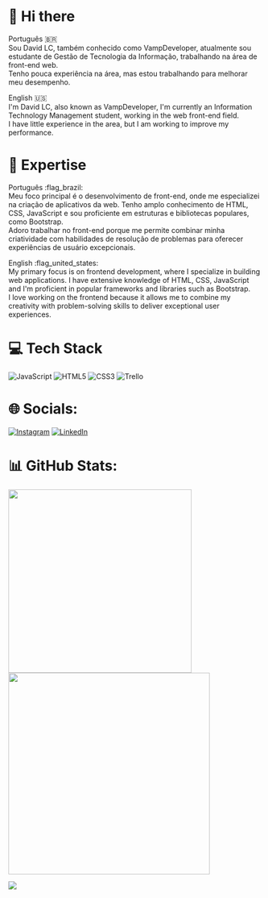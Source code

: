 # 👋 Hi there

Português :brazil: <br>
Sou David LC, também conhecido como VampDeveloper, atualmente sou estudante de Gestão de Tecnologia da Informação, trabalhando na área de front-end web.</br>
Tenho pouca experiência na área, mas estou trabalhando para melhorar meu desempenho.<br>

English :us: <br>
I'm David LC, also known as VampDeveloper, I'm currently an Information Technology Management student, working in the web front-end field.<br>
I have little experience in the area, but I am working to improve my performance.<br>



# 🚀 Expertise

Português  :flag_brazil:<br>
Meu foco principal é o desenvolvimento de front-end, onde me especializei na criação de aplicativos da web. Tenho amplo conhecimento de HTML, CSS, JavaScript e sou proficiente em estruturas e bibliotecas populares, como Bootstrap. </br>
Adoro trabalhar no front-end porque me permite combinar minha criatividade com habilidades de resolução de problemas para oferecer experiências de usuário excepcionais.<br>

English :flag_united_states:<br>
My primary focus is on frontend development, where I specialize in building web applications. I have extensive knowledge of HTML, CSS, JavaScript and I'm proficient in popular frameworks and libraries such as Bootstrap. </br>
I love working on the frontend because it allows me to combine my creativity with problem-solving skills to deliver exceptional user experiences.

# 💻 Tech Stack
![JavaScript](https://img.shields.io/badge/javascript-%23323330.svg?style=for-the-badge&logo=javascript&logoColor=%23F7DF1E) ![HTML5](https://img.shields.io/badge/html5-%23E34F26.svg?style=for-the-badge&logo=html5&logoColor=white) ![CSS3](https://img.shields.io/badge/css3-%231572B6.svg?style=for-the-badge&logo=css3&logoColor=white) ![Trello](https://img.shields.io/badge/Trello-%23026AA7.svg?style=for-the-badge&logo=Trello&logoColor=white)

# 🌐 Socials:
[![Instagram](https://img.shields.io/badge/Instagram-%23E4405F.svg?logo=Instagram&logoColor=white)](https://www.instagram.com/vamp_estranho/ ) [![LinkedIn](https://img.shields.io/badge/LinkedIn-%230077B5.svg?logo=linkedin&logoColor=white)](https://www.linkedin.com/in/david-lima-carvalho-1890631b2/)

# 📊 GitHub Stats:
<img src="https://github-readme-stats-wheat-two-53.vercel.app/api?username=VampDeveloper&theme=neon&hide_border=false&include_all_commits=false&count_private=false"  width="364px" />                    <img src="https://github-readme-streak-stats.herokuapp.com/?user=VampDeveloper&theme=neon&hide_border=false"  width="400px" />



![](https://github-readme-stats-wheat-two-53.vercel.app/api/top-langs/?username=VampDeveloper&theme=neon&hide_border=false&include_all_commits=false&count_private=false&layout=compact)
